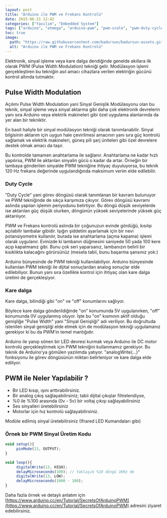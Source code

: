 ```yaml
---
layout: post
title: "Arduino ile PWM ve Frekans Kontrolü"
date: 2015-06-21 12:42
categories: ["Yazılım", "Embedded System"]
tags: ["arduino", "atmega", "arduino-pwm", "pwm-scale", "pwm-duty-cycle", "pwm"]
toc: true
image:
  path: "https://raw.githubusercontent.com/badursun/badursun-assets.github.io/refs/heads/main/img/pwm-control.jpg"
  alt: "Arduino ile PWM ve Frekans Kontrolü"
---
```


Elektronik, sinyal işleme veya kare dalga dendiğinde genelde akıllara ilk olarak PWM (Pulse Width Modulation) tekniği gelir. Modülasyon işlemi gerçekleştiren bu tekniğin asıl amacı cihazlara verilen elektriğin gücünü kontrol altında tutmaktır.

## Pulse Width Modulation
Açılımı Pulse Width Modulation yani Sinyal Genişlik Modülasyonu olan bu teknik, sinyal işleme veya sinyal aktarma gibi daha çok elektronik devrelerin yanı sıra Arduino veya elektrik makineleri gibi özel uygulama alanlarında da yer alan bir tekniktir.

En basit haliyle bir sinyal modülasyon tekniği olarak tanımlanabilir. Sinyal bilgisinin aktarım için uygun hale çevirilmesi amacının yanı sıra güç kontrolü sağlamak ve elektrik makineleri, güneş pili şarj üniteleri gibi özel devrelere destek olmak amacı da taşır.

Bu kontrolde tamamen anahtarlama ile sağlanır. Anahtarlama ne kadar hızlı yapılırsa, PWM ile aktarılan sinyalin gücü o kadar da artar. Örneğin bir lambaya gönderilen sinyalde PWM tekniğine ihtiyaç duyuluyorsa, bu teknik 120 Hz frekans değerinde uygulandığında maksimum verim elde edilebilir.

### Duty Cycle
"Duty Cycle" yani görev döngüsü olarak tanımlanan bir kavram bulunuyor ve PWM tekniğinde de sıkça karşımıza çıkıyor. Görev döngüsü kavramı aslında yapılan işlemin periyodunu belirtiyor. Bu döngü düşük seviyelerde ise aktarılan güç düşük olurken, döngünün yüksek seviyelerinde yüksek güç aktarılıyor.

PWM ve Frekans kontrolü aslında bir çoğunuzun evinde gördüğü, kısılıp açılabilir lambalar gibidir. Işığın şiddetini ayarlamak için bir nevi potansiyometre kullanılır, burada ise anahtarlama (açma kapama) işlemi olarak uygulanır. Evinizde ki lambanın düğmesini saniyede 50 yada 100 kere açıp kapatmanız gibi. Bunu çok seri yaparsanız, lambanızın belirli bir kısıklıkta kalacağını görürsünüz (mesela tabii, bunu başarma şansınız yok:)

Arduino bünyesinde de PWM tekniği kullanılabiliyor. Arduino bünyesinde kullanılan PWM tekniği ile dijital sonuçlardan analog sonuçlar elde edilebiliyor. Bunun yanı sıra özellikle kontrol için ihtiyaç olan kare dalga üretimi de gerçekleşiyor.

### Kare dalga
Kare dalga, bilindiği gibi "on" ve "off" konumlarını sağlıyor.

Böylece kare dalga gönderildiğinde "on" konumunda 5V uygulanırken, "off" konumunda 0V uygulanmış oluyor. İşte bu "on" kısmının aktif olduğu genişliğe "Pulse Width" yani "Sinyal Genişliği" adı veriliyor. Bu doğrultuda istenilen sinyal genişliği elde etmek için de modülasyon tekniği uygulamanız gerekiyor ki bu da PWM'in temel mantığıdır.

Arduino ile yanıp sönen bir LED devresi kurmak veya Arduino ile DC motor kontrolü gerçekleştirmek için PWM tekniğini kullanmamız gerekiyor. Bu teknik de Arduino'ya gömülen yazılımda yatıyor. "analogWrite(...)" fonksiyonu ile görev döngüsünün miktarı belirleniyor ve kare dalga elde ediliyor.

## PWM ile Neler Yapılabilir ?

- Bir LED kısıp, ışını arttırabilirsiniz.
- Bir analog çıkış sağlayabilirsiniz; tabii dijital çıkışlar filtrelendiyse,
- %0 ile %100 arasında (0v - 5v) bir voltaj çıkışı sağlayabilirsiniz
- Ses sinyalleri üretebilirsiniz
- Motorlar için hız kontrolü sağlayabilirsiniz.

Modüle edilmiş sinyal üretebilirsiniz (Ifrared LED Kumandaları gibi)

### Örnek bir PWM Sinyal Üretim Kodu
```javascript
void setup(){
     pinMode(13, OUTPUT);
}

void loop(){
     digitalWrite(13, HIGH);
     delayMicroseconds(100); // Yaklaşık %10 döngü 1KHz de
     digitalWrite(13, LOW);
     delayMicroseconds(1000 - 100);
}
```

Daha fazla örnek ve detaylı anlatım için [https://www.arduino.cc/en/Tutorial/SecretsOfArduinoPWM](https://www.arduino.cc/en/Tutorial/SecretsOfArduinoPWM) adresini ziyaret edebilirsiniz.